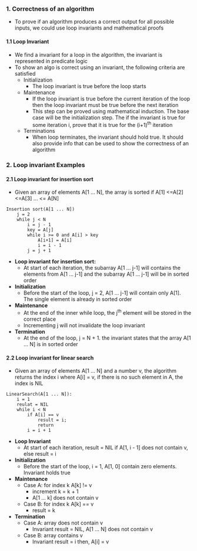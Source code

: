 
### 1. Correctness of an algorithm
- To prove if an algorithm produces a correct output for all possible inputs, we could use loop invariants and mathematical proofs

#### 1.1 Loop Invariant
- We find a invariant for a loop in the algorithm, the invariant is represented in predicate logic
- To show an algo is correct using an invariant, the following criteria are satisfied
	- Initialization
		- The loop invariant is true before the loop starts
	- Maintenance
		- If the loop invariant is true before the current iteration of the loop then the loop invariant must be true before the next iteration
		- This step can be proved using mathematical induction. The base case will be the initialization step. The if the invariant is true for some iteration i, prove that it is true for the   (i+1)<sup>th</sup> iteration
	- Terminations
		- When loop terminates, the invariant should hold true. It should also provide info that can be used to show the correctness of an algorithm

### 2. Loop invariant Examples
#### 2.1 Loop invariant for insertion sort
- Given an array of elements A[1 ... N], the array is sorted if A[1] <=A[2] <=A[3] ... <= A[N]
```
Insertion sort(A[1 ... N])
	j = 2
	while j < N
		i = j - 1
		key = A[j]
		while i >= 0 and A[i] > key
			A[i+1] = A[i]
			i = i - 1
		j = j + 1
```
- **Loop invariant for insertion sort:**
	- At start of each iteration, the subarray A[1 ... j-1] will contains the elements from A[1 ... j-1] and the subarray A[1 ... j-1] will be in sorted order
- **Initialization**
	- Before the start of the loop, j = 2, A[1 ... j-1] will contain only A[1]. The single element is already in sorted order 
- **Maintenance**
	- At the end of the inner while loop, the j<sup>th</sup> element will be stored in the correct place
	- Incrementing j will not invalidate the loop invariant
- **Termination**
	- At the end of the loop, j = N + 1. the invariant states that the  array A[1 ... N] is in sorted order
#### 2.2 Loop invariant for linear search
- Given an array of elements A[1 ... N] and a number v, the algorithm returns the index i where A[i] = v, if there is no such element in A, the index is NIL
```
LinearSearch(A[1 ... N]):
	i = 1
	reulat = NIL
	while i < N
		if A[i] == v
			result = i;
			return
		i = i + 1
```
- **Loop Invariant** 
	- At start of each iteration, result = NIL if A[1, i - 1] does not contain v, else result = i
- **Initialization**
	- Before the start of the loop, i = 1, A[1, 0] contain zero elements. Invariant holds true 
- **Maintenance**
	- Case A: for index k A[k] != v
		- increment k = k + 1
		- A[1 ... k] does not contain v
	- Case B: for index k A[k] == v
		- result = k
- **Termination**
	- Case A: array does not contain v
		- Invariant result = NIL, A[1 ... N] does not contain v
	- Case B: array contains v 
		- Invariant result = i then, A[i] = v